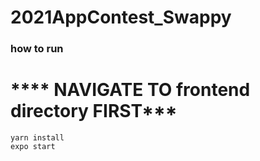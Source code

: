 # 2021AppContest_Swappy

### how to run

# **** NAVIGATE TO frontend directory FIRST***

```
yarn install
expo start
```
